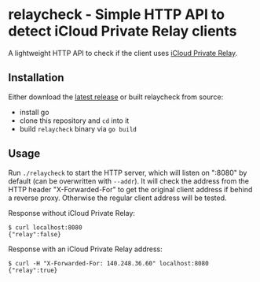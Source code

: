 # relaycheck - Simple HTTP API to detect iCloud Private Relay clients

A lightweight HTTP API to check if the client uses
[iCloud Private Relay](https://support.apple.com/en-us/102602).

## Installation

Either download the
[latest release](https://github.com/bjoernalbers/relaycheck/releases/latest)
or built relaycheck from source:

- install go
- clone this repository and `cd` into it
- build `relaycheck` binary via `go build`

## Usage

Run `./relaycheck` to start the HTTP server, which will listen on ":8080" by
default (can be overwritten with `--addr`).
It will check the address from the HTTP header "X-Forwarded-For" to get the
original client address if behind a reverse proxy.
Otherwise the regular client address will be tested.

Response without iCloud Private Relay:

    $ curl localhost:8080
    {"relay":false}

Response with an iCloud Private Relay address:

    $ curl -H "X-Forwarded-For: 140.248.36.60" localhost:8080
    {"relay":true}
